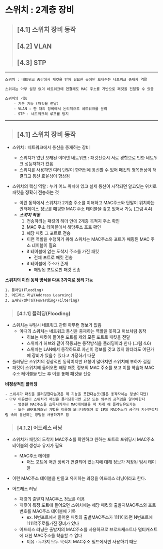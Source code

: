 # 스위치 : 2계층 장비
> ## [4.1] 스위치 장비 동작
> ## [4.2] VLAN
> ## [4.3] STP
---
```
스위치 : 네트워크 중간에서 패킷을 받아 필요한 곳에만 보내주는 네트워크 중재자 역활

스위치는 아무 설정 없이 네트워크에 연결해도 MAC 주소를 기반으로 패킷을 전달할 수 있음

스위치의 기능
    - 기본 기능 (패킷을 전달)
    - VLAN : 한 대의 장비에서 논리적으로 네트워크를 분리
    - STP : 네트워크의 루프를 방지
```
---
> ## [4.1] 스위치 장비 동작
- 스위치 : 네트워크에서 통신을 중재하는 장비
    - 스위치가 없던 오래된 이더넷 네트워크 : 패킷전송시 서로 경합으로 인한 네트워크 성능저하가 컸음
    - 스위치를 사용하면 여러 단말이 한꺼번에 통신할 수 있어 패킷의 병목현상이 해결되고 통신 효율성이 향상됨

- 스위치의 핵심 역할 : 누가 어느 위치에 있고 실제 통신이 시작되면 알고있는 위치로 패킷을 정확히 전송하는 것
    - 이런 동작에서 스위치가 2계층 주소를 이해하고 MAC주소와 단말이 위치하는 인터페이스 정보를 매핑한 MAC 주소 테이블을 갖고 있어서 가능
    (그림 4.4)
    - **_스위치 작동_**
        1. 전송하려는 패킷의 헤더 안에 2계층 목적지 주소 확인
        2. MAC 주소 테이블에서 해당주소 포트 확인
        3. 해당 패킷 그 포트로 전송
        - 이런 역할을 수행하기 위해 스위치는 MAC주소와 포트가 매핑된 MAC 주소 테이블이 필요
        - if 테이블에 없는 도착지 주소를 가진 패킷
            - 전체 포트로 패킷 전송
        - if 테이블에 주소가 존재
            - 매핑된 포트로만 패킷 전송

__스위치의 이런 동작 방식을 다음 3가지로 정리 가능__
```
1. 플러딩(Flooding)
2. 어드레스 러닝(Address Learning)
3. 포워딩/필터링(Fowarding/Filtering)
```
> ### [4.1.1] 플러딩(Flooding)
- 스위치는 부팅시 네트워크 관련 아무런 정보가 없음
    - 이때의 스위치는 네트워크 통신을 중재하는 역할을 못하고 허브처럼 동작
        - 허브는 패킷이 들어온 포트를 제외 모든 포트로 패킷을 전달
        - 스위치가 허브와 같이 작동되는 동작방식을 플러딩이라 한다
        (그림 4.6)
        - 스위치는 LAN에서 동작하므로 자신이 정보를 갖고 있지 않더라도 어딘가에 장비가 있을수 있다고 가정하기 때문
- 플러딩은 스위치의 정상적인 동작이지만 요청이 많아지면 스위치에 부하가 걸림
- 패킷이 스위치에 들어오면 해당 패킷 정보의 MAC 주소를 보고 이를 학습해 MAC 주소 테이블을 만든 후 이를 통해 패킷을 전송

__비정상적인 플러딩__
```
- 스위치가 패킷을 플러딩한다는것은 제 기능을 못한다는뜻(물론 동작자체는 정상이지만)
- 아무 이유없이 스위치가 패킷을 플러딩한다면 고장 또는 외부의 공격임을 알아야한다
    - 엉뚱한 MAC주소를 습득시키거나 MAC테이블을 꽉 차게 해 플러딩유도가능
    - 또는 ARP포이즈닝 기법을 이용해 모니터링해야 할 IP의 MAC주소가 공격자 자신인것처럼 속여 통신하는 방법을 사용하기도 함
```

> ### [4.1.2] 어드레스 러닝
- 스위치가 패킷의 도착지 MAC주소를 확인하고 원하는 포트로 포워딩시 MAC주소 테이블의 생성과 유지가 필요
    - MAC주소 테이블
        - 어느 포트에 어떤 장비가 연결되어 있는지에 대해 정보가 저장된 임시 테이블
- 이런 MAC주소 테이블을 만들고 유지하는 과정을 어드레스 러닝이라고 한다.

- 어드레스 러닝
    - 패킷의 출발지 MAC주소 정보를 이용
    - 패킷이 특정 포트에 들어오면 스위치에는 해당 패킷의 출발지MAC주소와 포트번호를 MAC주소 테이블에 기록
        - ex. N번포트에서 들어온 패킷의 출발MAC주소가 1111이라면 N번포트에 1111맥주로를가진 장비가 있다
    - 어드레스 러닝은 출발지의 MAC주소를 사용하므로 브로드캐스트나 멀티캐스트에 대한 MAC주소를 학습할 수 없다
        - 이유 : 두가지 모두 목적지 MAC주소 필드에서만 사용하기 때문

 
